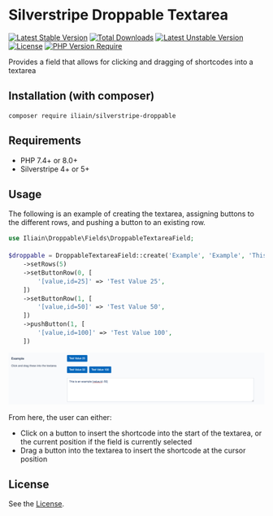 # Silverstripe Droppable Textarea

[![Latest Stable Version](http://poser.pugx.org/iliain/silverstripe-droppable/v)](https://packagist.org/packages/iliain/silverstripe-droppable) 
[![Total Downloads](http://poser.pugx.org/iliain/silverstripe-droppable/downloads)](https://packagist.org/packages/iliain/silverstripe-droppable) 
[![Latest Unstable Version](http://poser.pugx.org/iliain/silverstripe-droppable/v/unstable)](https://packagist.org/packages/iliain/silverstripe-droppable) 
[![License](http://poser.pugx.org/iliain/silverstripe-droppable/license)](https://packagist.org/packages/iliain/silverstripe-droppable) 
[![PHP Version Require](http://poser.pugx.org/iliain/silverstripe-droppable/require/php)](https://packagist.org/packages/iliain/silverstripe-droppable)

Provides a field that allows for clicking and dragging of shortcodes into a textarea

## Installation (with composer)

	composer require iliain/silverstripe-droppable

## Requirements

* PHP 7.4+ or 8.0+
* Silverstripe 4+ or 5+

## Usage

The following is an example of creating the textarea, assigning buttons to the different rows, and pushing a button to an existing row. 

```PHP
use Iliain\Droppable\Fields\DroppableTextareaField;

$droppable = DroppableTextareaField::create('Example', 'Example', 'This is an example')
    ->setRows(5)
    ->setButtonRow(0, [
        '[value,id=25]' => 'Test Value 25',
    ])
    ->setButtonRow(1, [
        '[value,id=50]' => 'Test Value 50',
    ])
    ->pushButton(1, [
        '[value,id=100]' => 'Test Value 100',
    ])
```

![Visual example of the above code](client/images/example.png)

From here, the user can either:
 * Click on a button to insert the shortcode into the start of the textarea, or the current position if the field is currently selected
 * Drag a button into the textarea to insert the shortcode at the cursor position

## License

See the [License](LICENSE).
